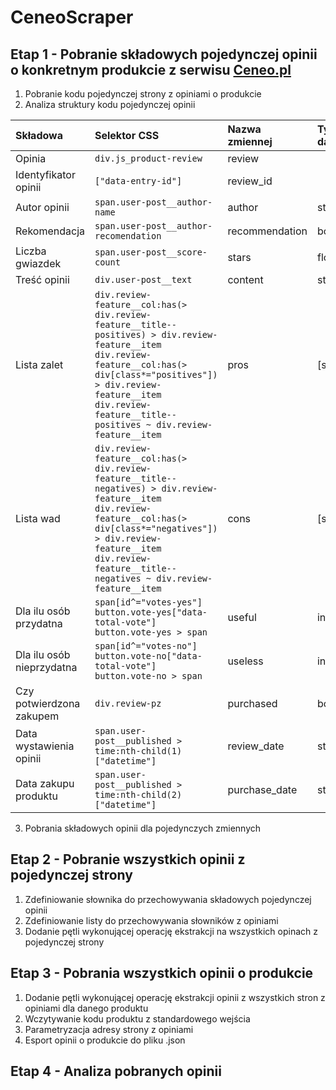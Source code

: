# CeneoScraper
## Etap 1 - Pobranie składowych pojedynczej opinii o konkretnym produkcie z serwisu [Ceneo.pl](https://www.ceneo.pl/)
1. Pobranie kodu pojedynczej strony z opiniami o produkcie
2. Analiza struktury kodu pojedynczej opinii 

|Składowa|Selektor CSS|Nazwa zmiennej|Typ danych|
|:-------|:-----------|:-------------|:---------|
|Opinia|`div.js_product-review`|review||dict|
|Identyfikator opinii|`["data-entry-id"]`|review_id||str|
|Autor opinii|`span.user-post__author-name`|author|str|
|Rekomendacja|`span.user-post__author-recomendation`|recommendation|bool|
|Liczba gwiazdek|`span.user-post__score-count`|stars|float|
|Treść opinii|`div.user-post__text`|content|str|
|Lista zalet|`div.review-feature__col:has(> div.review-feature__title--positives) > div.review-feature__item`<br>`div.review-feature__col:has(> div[class*="positives"]) > div.review-feature__item`<br>`div.review-feature__title--positives ~ div.review-feature__item`|pros|\[str\]|
|Lista wad|`div.review-feature__col:has(> div.review-feature__title--negatives) > div.review-feature__item`<br>`div.review-feature__col:has(> div[class*="negatives"]) > div.review-feature__item`<br>`div.review-feature__title--negatives ~ div.review-feature__item`|cons|\[str\]||
|Dla ilu osób przydatna|`span[id^="votes-yes"]`<br>`button.vote-yes["data-total-vote"]`<br>`button.vote-yes > span`|useful|int|
|Dla ilu osób nieprzydatna|`span[id^="votes-no"]`<br>`button.vote-no["data-total-vote"]`<br>`button.vote-no > span`|useless|int|
|Czy potwierdzona zakupem|`div.review-pz`|purchased|bool|
|Data wystawienia opinii|`span.user-post__published > time:nth-child(1)["datetime"]`|review_date|str|
|Data zakupu produktu|`span.user-post__published > time:nth-child(2)["datetime"]`|purchase_date|str|

3. Pobrania składowych opinii dla pojedynczych zmiennych 

## Etap 2 - Pobranie wszystkich opinii z pojedynczej strony
1. Zdefiniowanie słownika do przechowywania składowych pojedynczej opinii
2. Zdefiniowanie listy do przechowywania słowników z opiniami
3. Dodanie pętli wykonującej operację ekstrakcji na wszystkich opinach z pojedynczej strony 

## Etap 3 - Pobrania wszystkich opinii o produkcie 
1. Dodanie pętli wykonującej operację ekstrakcji opinii z wszystkich stron z opiniami dla danego produktu 
2. Wczytywanie kodu produktu z standardowego wejścia
3. Parametryzacja adresy strony z opiniami 
4. Esport opinii o produkcie do pliku .json

## Etap 4 - Analiza pobranych opinii 


